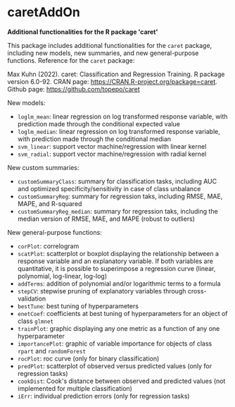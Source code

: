 # caretAddOn
__Additional functionalities for the R package 'caret'__

This package includes additional functionalities for the `caret` package, including new models, new summaries, and new general-purpose functions.
Reference for the `caret` package:

Max Kuhn (2022). caret: Classification and Regression Training. R package version 6.0-92. CRAN page: <a href="https://CRAN.R-project.org/package=caret">https://CRAN.R-project.org/package=caret</a>.
Github page: <a href="https://github.com/topepo/caret">https://github.com/topepo/caret</a>

New models:
- `loglm_mean`: linear regression on log transformed response variable, with prediction made through the conditional expected value
- `loglm_median`: linear regression on log transformed response variable, with prediction made through the conditional median
- `svm_linear`: support vector machine/regression with linear kernel
- `svm_radial`: support vector machine/regression with radial kernel

New custom summaries:
- `customSummaryClass`: summary for classification tasks, including AUC and optimized specificity/sensitivity in case of class unbalance
- `customSummaryReg`: summary for regression taks, including RMSE, MAE, MAPE, and R-squared
- `customSummaryReg_median`: summary for regression taks, including the median version of RMSE, MAE, and MAPE (robust to outliers)

New general-purpose functions:
- `corPlot`: correlogram
- `scatPlot`: scatterplot or boxplot displaying the relationship between a response variable and an explanatory variable. If both variables are quantitative, it is possible to superimpose a regression curve (linear, polynomial, log-linear, log-log)
- `addTerms`: addition of polynomial and/or logarithmic terms to a formula
- `stepCV`: stepwise pruning of explanatory variables through cross-validation
- `bestTune`: best tuning of hyperparameters
- `enetCoef`: coefficients at best tuning of hyperparameters for an object of class `glmnet`
- `trainPlot`: graphic displaying any one metric as a function of any one hyperparameter
- `importancePlot`: graphic of variable importance for objects of class `rpart` and `randomForest`
- `rocPlot`: roc curve (only for binary classification)
- `predPlot`: scatterplot of observed versus predicted values (only for regression tasks)
- `cookDist`: Cook's distance between observed and predicted values (not implemented for multiple classification)
- `iErr`: individual prediction errors (only for regression tasks)
